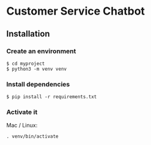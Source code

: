 # Customer Service Chatbot

## Installation

### Create an environment
```console
$ cd myproject
$ python3 -m venv venv
```

### Install dependencies
```console
$ pip install -r requirements.txt
```

### Activate it
Mac / Linux:
```console
. venv/bin/activate
```